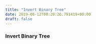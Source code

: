 ```yaml
---
title: "Invert Binary Tree"
date: 2019-08-12T08:20:26.791419+00:00
draft: false
---
```


### Invert Binary Tree
